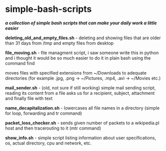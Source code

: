 # simple-bash-scripts

___a collection of simple bash scripts that can make your daily work a little easier___





__deleting_old_and_empty_files.sh__ - deleting and showing files that are older than 31 days from /tmp and empty files from desktop


__file_moving.sh__ - file managment script, i saw someone write this in python and i thought it would be so much easier to do it in plain bash using the command find

moves files with specified extensions from ~/Downloads to adequate directories (for example .jpg, .png -> ~/Pictures, .mp4, .avi -> ~/Movies etc.)


__mail_sender.sh__ - (old, not sure if still working) simple mail sending script, reading its content from a file
asks us for a recipient, subject, attachment and finally file with text


__name_decapitalization.sh__ - lowercases all file names in a directory (simple for loop, forwarding and tr command)


__packet_loss_checker.sh__ - sends given number of packets to a wikipedia.pl host and then tracerouting to it (mtr command)


__show_info.sh__ - simple script listing information about user specifications, os, actual directory, cpu and network, etc.
